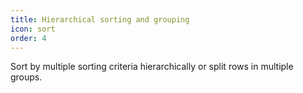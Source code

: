 ```yaml
---
title: Hierarchical sorting and grouping
icon: sort
order: 4
---
```


Sort by multiple sorting criteria hierarchically or split rows in multiple groups. 
